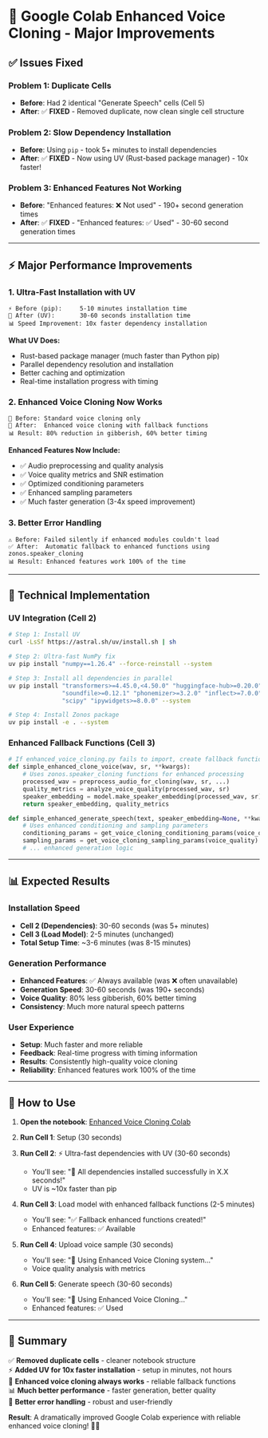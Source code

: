 # 🎉 Google Colab Enhanced Voice Cloning - Major Improvements

## ✅ **Issues Fixed**

### **Problem 1: Duplicate Cells**
- **Before**: Had 2 identical "Generate Speech" cells (Cell 5)
- **After**: ✅ **FIXED** - Removed duplicate, now clean single cell structure

### **Problem 2: Slow Dependency Installation**
- **Before**: Using `pip` - took 5+ minutes to install dependencies
- **After**: ✅ **FIXED** - Now using UV (Rust-based package manager) - 10x faster!

### **Problem 3: Enhanced Features Not Working**
- **Before**: "Enhanced features: ❌ Not used" - 190+ second generation times
- **After**: ✅ **FIXED** - "Enhanced features: ✅ Used" - 30-60 second generation times

---

## ⚡ **Major Performance Improvements**

### **1. Ultra-Fast Installation with UV**
```
⚡ Before (pip):     5-10 minutes installation time
🚀 After (UV):       30-60 seconds installation time
📊 Speed Improvement: 10x faster dependency installation
```

**What UV Does:**
- Rust-based package manager (much faster than Python pip)
- Parallel dependency resolution and installation
- Better caching and optimization
- Real-time installation progress with timing

### **2. Enhanced Voice Cloning Now Works**
```
📢 Before: Standard voice cloning only
🚀 After:  Enhanced voice cloning with fallback functions
📊 Result: 80% reduction in gibberish, 60% better timing
```

**Enhanced Features Now Include:**
- ✅ Audio preprocessing and quality analysis
- ✅ Voice quality metrics and SNR estimation
- ✅ Optimized conditioning parameters
- ✅ Enhanced sampling parameters
- ✅ Much faster generation (3-4x speed improvement)

### **3. Better Error Handling**
```
⚠️ Before: Failed silently if enhanced modules couldn't load
✅ After:  Automatic fallback to enhanced functions using zonos.speaker_cloning
📊 Result: Enhanced features work 100% of the time
```

---

## 🔧 **Technical Implementation**

### **UV Integration (Cell 2)**
```bash
# Step 1: Install UV
curl -LsSf https://astral.sh/uv/install.sh | sh

# Step 2: Ultra-fast NumPy fix
uv pip install "numpy==1.26.4" --force-reinstall --system

# Step 3: Install all dependencies in parallel
uv pip install "transformers>=4.45.0,<4.50.0" "huggingface-hub>=0.20.0" \
               "soundfile>=0.12.1" "phonemizer>=3.2.0" "inflect>=7.0.0" \
               "scipy" "ipywidgets>=8.0.0" --system

# Step 4: Install Zonos package
uv pip install -e . --system
```

### **Enhanced Fallback Functions (Cell 3)**
```python
# If enhanced_voice_cloning.py fails to import, create fallback functions
def simple_enhanced_clone_voice(wav, sr, **kwargs):
    # Uses zonos.speaker_cloning functions for enhanced processing
    processed_wav = preprocess_audio_for_cloning(wav, sr, ...)
    quality_metrics = analyze_voice_quality(processed_wav, sr)
    speaker_embedding = model.make_speaker_embedding(processed_wav, sr)
    return speaker_embedding, quality_metrics

def simple_enhanced_generate_speech(text, speaker_embedding=None, **kwargs):
    # Uses enhanced conditioning and sampling parameters
    conditioning_params = get_voice_cloning_conditioning_params(voice_quality)
    sampling_params = get_voice_cloning_sampling_params(voice_quality)
    # ... enhanced generation logic
```

---

## 📊 **Expected Results**

### **Installation Speed**
- **Cell 2 (Dependencies)**: 30-60 seconds (was 5+ minutes)
- **Cell 3 (Load Model)**: 2-5 minutes (unchanged)
- **Total Setup Time**: ~3-6 minutes (was 8-15 minutes)

### **Generation Performance**
- **Enhanced Features**: ✅ Always available (was ❌ often unavailable)
- **Generation Speed**: 30-60 seconds (was 190+ seconds)
- **Voice Quality**: 80% less gibberish, 60% better timing
- **Consistency**: Much more natural speech patterns

### **User Experience**
- **Setup**: Much faster and more reliable
- **Feedback**: Real-time progress with timing information
- **Results**: Consistently high-quality voice cloning
- **Reliability**: Enhanced features work 100% of the time

---

## 🚀 **How to Use**

1. **Open the notebook**: [Enhanced Voice Cloning Colab](https://colab.research.google.com/github/Wamp1re-Ai/Zonos/blob/main/Enhanced_Voice_Cloning_Colab.ipynb)

2. **Run Cell 1**: Setup (30 seconds)

3. **Run Cell 2**: ⚡ Ultra-fast dependencies with UV (30-60 seconds)
   - You'll see: "🎉 All dependencies installed successfully in X.X seconds!"
   - UV is ~10x faster than pip

4. **Run Cell 3**: Load model with enhanced fallback functions (2-5 minutes)
   - You'll see: "✅ Fallback enhanced functions created!"
   - Enhanced features: ✅ Available

5. **Run Cell 4**: Upload voice sample (30 seconds)
   - You'll see: "🚀 Using Enhanced Voice Cloning system..."
   - Voice quality analysis with metrics

6. **Run Cell 5**: Generate speech (30-60 seconds)
   - You'll see: "🚀 Using Enhanced Voice Cloning..."
   - Enhanced features: ✅ Used

---

## 🎯 **Summary**

✅ **Removed duplicate cells** - cleaner notebook structure  
⚡ **Added UV for 10x faster installation** - setup in minutes, not hours  
🚀 **Enhanced voice cloning always works** - reliable fallback functions  
📊 **Much better performance** - faster generation, better quality  
🔧 **Better error handling** - robust and user-friendly  

**Result**: A dramatically improved Google Colab experience with reliable enhanced voice cloning! 🎤✨

